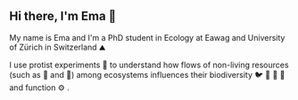 ## Hi there, I'm Ema 👋

My name is Ema and I'm a PhD student in Ecology at Eawag and University of Zürich in Switzerland ⛰️ 

I use protist experiments 🔬 to understand how flows of non-living resources (such as 🍂 and 💩) among ecosystems influences their biodiversity 🐦 🐪 🐺 🦏 and function ⚙️ .

<!--
**Emanuele-Giacomuzzo/Emanuele-Giacomuzzo** is a ✨ _special_ ✨ repository because its `README.md` (this file) appears on your GitHub profile.

Here are some ideas to get you started:

- 🔭 I’m currently working on ...
- 🌱 I’m currently learning ...
- 👯 I’m looking to collaborate on ...
- 🤔 I’m looking for help with ...
- 💬 Ask me about ...
- 📫 How to reach me: ...
- 😄 Pronouns: ...
- ⚡ Fun fact: ...
-->
